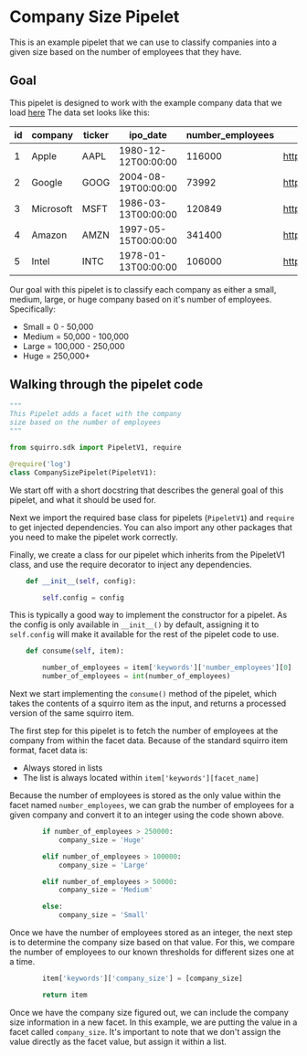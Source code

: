 # Company Size Pipelet
This is an example pipelet that we can use to classify companies into a given size based on the number of employees that they have.
## Goal
This pipelet is designed to work with the example company data that we load [here](https://github.com/squirro/training/tree/master/dataloader_example/csv)
The data set looks like this:

|id|company|ticker|ipo_date|number_employees|link|
|---|---|---|---|---|---|
|1|Apple|AAPL|1980-12-12T00:00:00|116000|https://finance.yahoo.com/quote/AAPL|
|2|Google|GOOG|2004-08-19T00:00:00|73992|https://finance.yahoo.com/quote/GOOG|
|3|Microsoft|MSFT|1986-03-13T00:00:00|120849|https://finance.yahoo.com/quote/MSFT|
|4|Amazon|AMZN|1997-05-15T00:00:00|341400|https://finance.yahoo.com/quote/AMZN|
|5|Intel|INTC|1978-01-13T00:00:00|106000|https://finance.yahoo.com/quote/INTC|

Our goal with this pipelet is to classify each company as either a small, medium, large, or huge company based on it's number of employees.
Specifically:
* Small = 0 - 50,000
* Medium = 50,000 - 100,000
* Large = 100,000 - 250,000
* Huge = 250,000+

## Walking through the pipelet code

```python
"""
This Pipelet adds a facet with the company
size based on the number of employees
"""

from squirro.sdk import PipeletV1, require

@require('log')
class CompanySizePipelet(PipeletV1):
```

We start off with a short docstring that describes the general goal of this pipelet, and what it should be used for.

Next we import the required base class for pipelets (`PipeletV1`) and `require` to get injected dependencies.
You can also import any other packages that you need to make the pipelet work correctly.

Finally, we create a class for our pipelet which inherits from the PipeletV1 class, and use the require decorator to inject any dependencies.
```python
    def __init__(self, config):

        self.config = config
```
This is typically a good way to implement the constructor for a pipelet. As the config is only available in `__init__()` by default, assigning it to `self.config` will make it available for the rest of the pipelet code to use.
```python
    def consume(self, item):

        number_of_employees = item['keywords']['number_employees'][0]
        number_of_employees = int(number_of_employees)
```

Next we start implementing the `consume()` method of the pipelet, which takes the contents of a squirro item as the input, and returns a processed version of the same squirro item.

The first step for this pipelet is to fetch the number of employees at the company from within the facet data. Because of the standard squirro item format, facet data is:
* Always stored in lists
* The list is always located within `item['keywords'][facet_name]`

Because the number of employees is stored as the only value within the facet named `number_employees`, we can grab the number of employees for a given company and convert it to an integer using the code shown above.

```python
        if number_of_employees > 250000:
            company_size = 'Huge'

        elif number_of_employees > 100000:
            company_size = 'Large'

        elif number_of_employees > 50000:
            company_size = 'Medium'

        else:
            company_size = 'Small'
```

Once we have the number of employees stored as an integer, the next step is to determine the company size based on that value. For this, we compare the number of employees to our known thresholds for different sizes one at a time.

```python
        item['keywords']['company_size'] = [company_size]

        return item

```

Once we have the company size figured out, we can include the company size information in a new facet. In this example, we are putting the value in a facet called `company_size`. It's important to note that we don't assign the value directly as the facet value, but assign it within a list.
